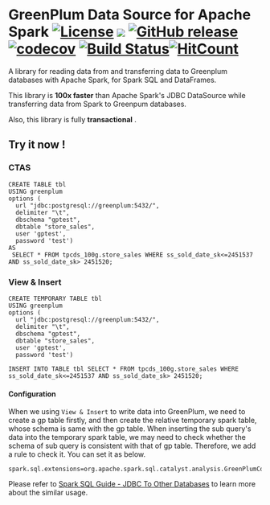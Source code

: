 # GreenPlum Data Source for Apache Spark [![License](https://img.shields.io/badge/license-Apache%202-4EB1BA.svg)](https://www.apache.org/licenses/LICENSE-2.0.html) [![](https://tokei.rs/b1/github/yaooqinn/spark-greenplum)](https://github.com/yaooqinn/spark-greenplum) [![GitHub release](https://img.shields.io/github/release/yaooqinn/spark-greenplum.svg)](https://github.com/yaooqinn/spark-greenplum/releases) [![codecov](https://codecov.io/gh/yaooqinn/spark-greenplum/branch/master/graph/badge.svg)](https://codecov.io/gh/yaooqinn/spark-greenplum) [![Build Status](https://travis-ci.com/yaooqinn/spark-greenplum.svg?branch=master)](https://travis-ci.com/yaooqinn/spark-greenplum)[![HitCount](http://hits.dwyl.io/yaooqinn/spark-greenplum.svg)](http://hits.dwyl.io/yaooqinn/spark-greenplum)

A library for reading data from and transferring data to Greenplum databases with Apache Spark, for Spark SQL and DataFrames.

This library is **100x faster** than Apache Spark's JDBC DataSource while transferring data from Spark to Greenpum databases.

Also, this library is fully **transactional** .

## Try it now !

### CTAS
```genericsql
CREATE TABLE tbl
USING greenplum
options ( 
  url "jdbc:postgresql://greenplum:5432/",
  delimiter "\t",
  dbschema "gptest",
  dbtable "store_sales",
  user 'gptest',
  password 'test')
AS
 SELECT * FROM tpcds_100g.store_sales WHERE ss_sold_date_sk<=2451537 AND ss_sold_date_sk> 2451520;
```

### View & Insert

```genericsql
CREATE TEMPORARY TABLE tbl
USING greenplum
options ( 
  url "jdbc:postgresql://greenplum:5432/",
  delimiter "\t",
  dbschema "gptest",
  dbtable "store_sales",
  user 'gptest',
  password 'test')
  
INSERT INTO TABLE tbl SELECT * FROM tpcds_100g.store_sales WHERE ss_sold_date_sk<=2451537 AND ss_sold_date_sk> 2451520;

```
#### Configuration

When we using `View & Insert` to write data into GreenPlum,
we need to create a gp table firstly, and then create the relative temporary spark table, whose schema is same with the gp table.
When inserting the sub query's data into the temporary spark table, we may need to check whether the schema of sub query
is consistent with that of gp table.
Therefore, we add a rule to check it.
You can set it as below.

```
spark.sql.extensions=org.apache.spark.sql.catalyst.analysis.GreenPlumColumnCheckerExtension
```

Please refer to [Spark SQL Guide - JDBC To Other Databases](http://spark.apache.org/docs/latest/sql-data-sources-jdbc.html) to learn more about the similar usage. 
